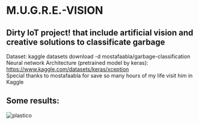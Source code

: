 # M.U.G.R.E.-VISION
## Dirty IoT project! that include artificial vision and creative solutions to classificate garbage
Dataset: kaggle datasets download -d mostafaabla/garbage-classification<br>
Neural network Architecture (pretrained model by keras):  https://www.kaggle.com/datasets/keras/xception<br>
Special thanks to mostafaabla for save so many hours of my life visit him in Kaggle
## Some results:
![plastico](https://github.com/JaocHatter/M.U.G.R.E.-VISION/assets/112034917/8b36765a-cef8-404c-ace9-e67c411727c5)
